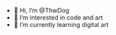 - 👋 Hi, I’m @ThwDog
- 👀 I’m interested in code and art
- 🌱 I’m currently learning digital art


<!---
ThwDog/ThwDog is a ✨ special ✨ repository because its `README.md` (this file) appears on your GitHub profile.
You can click the Preview link to take a look at your changes.
--->
